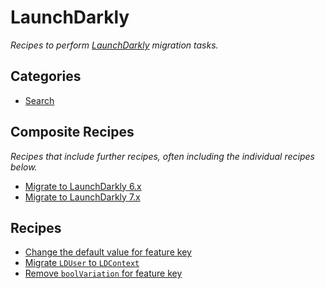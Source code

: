# LaunchDarkly

_Recipes to perform [LaunchDarkly](https://launchdarkly.com/) migration tasks._

## Categories

* [Search](/reference/recipes/launchdarkly/search)

## Composite Recipes

_Recipes that include further recipes, often including the individual recipes below._

* [Migrate to LaunchDarkly 6.x](./upgradelaunchdarkly6.md)
* [Migrate to LaunchDarkly 7.x](./upgradelaunchdarkly7.md)

## Recipes

* [Change the default value for feature key](./changevariationdefault.md)
* [Migrate `LDUser` to `LDContext`](./migrateusertocontext.md)
* [Remove `boolVariation` for feature key](./removeboolvariation.md)


